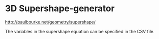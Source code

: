 # 3D Supershape-generator

http://paulbourke.net/geometry/supershape/

The variables in the supershape equation can be specified in the CSV file. 
